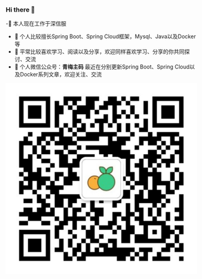 ### Hi there 👋

<!--
**helemile/helemile** is a ✨ _special_ ✨ repository because its `README.md` (this file) appears on your GitHub profile.

Here are some ideas to get you started:

-🔭 I’m currently working on ...
- 🌱 I’m currently learning ...
- 👯 I’m looking to collaborate on ...
- 🤔 I’m looking for help with ...
- 💬 Ask me about ...
- 📫 How to reach me: ...
- 😄 Pronouns: ...
- ⚡ Fun fact: ...
-->
-🔭 本人现在工作于深信服
- 🌱 个人比较擅长Spring Boot、Spring Cloud框架，Mysql、Java以及Docker等
- 👯 平常比较喜欢学习、阅读以及分享，欢迎同样喜欢学习、分享的你共同探讨、交流
- 🤔 个人微信公众号：**青梅主码** 最近在分别更新Spring Boot、Spring Cloud以及Docker系列文章，欢迎关注、交流

![](img/qrcode.jpg)